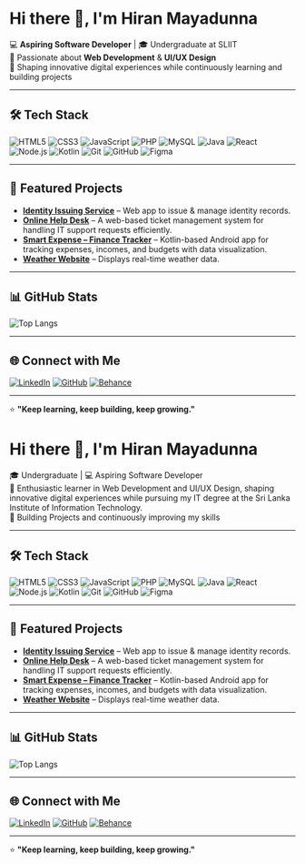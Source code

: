 # Hi there 👋, I'm Hiran Mayadunna  

💻 **Aspiring Software Developer** | 🎓 Undergraduate at SLIIT  
🌱 Passionate about **Web Development** & **UI/UX Design**  
🚀 Shaping innovative digital experiences while continuously learning and building projects  


---

## 🛠 Tech Stack
![HTML5](https://img.shields.io/badge/HTML5-E34F26?style=flat&logo=html5&logoColor=white)
![CSS3](https://img.shields.io/badge/CSS3-1572B6?style=flat&logo=css3&logoColor=white)
![JavaScript](https://img.shields.io/badge/JavaScript-F7DF1E?style=flat&logo=javascript&logoColor=black)
![PHP](https://img.shields.io/badge/PHP-777BB4?style=flat&logo=php&logoColor=white)
![MySQL](https://img.shields.io/badge/MySQL-4479A1?style=flat&logo=mysql&logoColor=white)
![Java](https://img.shields.io/badge/Java-007396?style=flat&logo=java&logoColor=white)
![React](https://img.shields.io/badge/React-20232A?style=flat&logo=react&logoColor=61DAFB)
![Node.js](https://img.shields.io/badge/Node.js-339933?style=flat&logo=nodedotjs&logoColor=white)
![Kotlin](https://img.shields.io/badge/Kotlin-7F52FF?style=flat&logo=kotlin&logoColor=white)
![Git](https://img.shields.io/badge/Git-F05032?style=flat&logo=git&logoColor=white)
![GitHub](https://img.shields.io/badge/GitHub-181717?style=flat&logo=github&logoColor=white)
![Figma](https://img.shields.io/badge/Figma-F24E1E?style=flat&logo=figma&logoColor=white)

---

## 📌 Featured Projects
- [**Identity Issuing Service**](https://github.com/hirunmayadunna/identityIssuingService) – Web app to issue & manage identity records.
- [**Online Help Desk**](https://github.com/hirunmayadunna/Online-Help-Desk) – A web-based ticket management system for handling IT support requests efficiently.
- [**Smart Expense – Finance Tracker**](https://github.com/hirunmayadunna/smart_expense) – Kotlin-based Android app for tracking expenses, incomes, and budgets with data visualization.
- [**Weather Website**](https://github.com/hirunmayadunna/weather-website) – Displays real-time weather data.

---

## 📊 GitHub Stats
![Top Langs](https://github-readme-stats.vercel.app/api/top-langs/?username=hirunmayadunna&layout=compact&theme=tokyonight)

---

## 🌐 Connect with Me
[![LinkedIn](https://img.shields.io/badge/LinkedIn-0A66C2?style=flat&logo=linkedin&logoColor=white)](https://linkedin.com/in/hirunmayadunna)
[![GitHub](https://img.shields.io/badge/GitHub-181717?style=flat&logo=github&logoColor=white)](https://github.com/hirunmayadunna)
[![Behance](https://img.shields.io/badge/Behance-1769FF?style=flat&logo=behance&logoColor=white)](https://www.behance.net/hirumayadunna)

---

⭐ **"Keep learning, keep building, keep growing."**
# Hi there 👋, I'm Hiran Mayadunna

🎓 Undergraduate | 💻 Aspiring Software Developer  
🌱 Enthusiastic learner in Web Development and UI/UX Design, shaping innovative digital experiences while pursuing my IT degree at the Sri Lanka Institute of Information Technology.  
🚀 Building Projects and continuously improving my skills

---

## 🛠 Tech Stack
![HTML5](https://img.shields.io/badge/HTML5-E34F26?style=flat&logo=html5&logoColor=white)
![CSS3](https://img.shields.io/badge/CSS3-1572B6?style=flat&logo=css3&logoColor=white)
![JavaScript](https://img.shields.io/badge/JavaScript-F7DF1E?style=flat&logo=javascript&logoColor=black)
![PHP](https://img.shields.io/badge/PHP-777BB4?style=flat&logo=php&logoColor=white)
![MySQL](https://img.shields.io/badge/MySQL-4479A1?style=flat&logo=mysql&logoColor=white)
![Java](https://img.shields.io/badge/Java-007396?style=flat&logo=java&logoColor=white)
![React](https://img.shields.io/badge/React-20232A?style=flat&logo=react&logoColor=61DAFB)
![Node.js](https://img.shields.io/badge/Node.js-339933?style=flat&logo=nodedotjs&logoColor=white)
![Kotlin](https://img.shields.io/badge/Kotlin-7F52FF?style=flat&logo=kotlin&logoColor=white)
![Git](https://img.shields.io/badge/Git-F05032?style=flat&logo=git&logoColor=white)
![GitHub](https://img.shields.io/badge/GitHub-181717?style=flat&logo=github&logoColor=white)
![Figma](https://img.shields.io/badge/Figma-F24E1E?style=flat&logo=figma&logoColor=white)

---

## 📌 Featured Projects
- [**Identity Issuing Service**](https://github.com/hirunmayadunna/identityIssuingService) – Web app to issue & manage identity records.
- [**Online Help Desk**](https://github.com/hirunmayadunna/Online-Help-Desk) – A web-based ticket management system for handling IT support requests efficiently.
- [**Smart Expense – Finance Tracker**](https://github.com/hirunmayadunna/smart_expense) – Kotlin-based Android app for tracking expenses, incomes, and budgets with data visualization.
- [**Weather Website**](https://github.com/hirunmayadunna/weather-website) – Displays real-time weather data.

---

## 📊 GitHub Stats
![Top Langs](https://github-readme-stats.vercel.app/api/top-langs/?username=hirunmayadunna&layout=compact&theme=tokyonight)

---

## 🌐 Connect with Me
[![LinkedIn](https://img.shields.io/badge/LinkedIn-0A66C2?style=flat&logo=linkedin&logoColor=white)](https://linkedin.com/in/hirunmayadunna)
[![GitHub](https://img.shields.io/badge/GitHub-181717?style=flat&logo=github&logoColor=white)](https://github.com/hirunmayadunna)
[![Behance](https://img.shields.io/badge/Behance-1769FF?style=flat&logo=behance&logoColor=white)](https://www.behance.net/hirumayadunna)

---

⭐ **"Keep learning, keep building, keep growing."**

